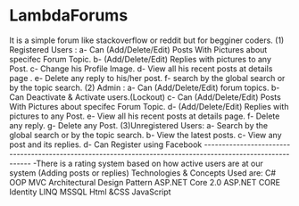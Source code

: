 # LambdaForums
It is a simple forum like stackoverflow or reddit but for begginer coders.  (1) Registered Users :  a- Can (Add/Delete/Edit) Posts With Pictures about specifec Forum Topic. b- (Add/Delete/Edit) Replies with pictures to any Post. c- Change his Profile Image. d- View all his recent posts at details page . e- Delete any reply to his/her post. f- search by the global search or by the topic search.  (2) Admin :  a- Can (Add/Delete/Edit) forum topics. b- Can Deactivate &amp; Activate users.(Lockout) c- Can (Add/Delete/Edit) Posts With Pictures about specifec Forum Topic. d- (Add/Delete/Edit) Replies with pictures to any Post. e- View all his recent posts at details page. f- Delete any reply. g- Delete any Post.  (3)Unregistered Users:  a- Search by the global search or by the topic search. b- View the latest posts. c- View any post and its replies. d- Can Register using Facebook  ------------------------------------------------------------------------------------------------------------  -There is a rating system based on how active users are at our system (Adding posts or replies)   Technologies &amp; Concepts Used are:  C# OOP MVC Architectural Design Pattern ASP.NET Core 2.0 ASP.NET CORE Identity LINQ MSSQL Html &amp;CSS JavaScript
